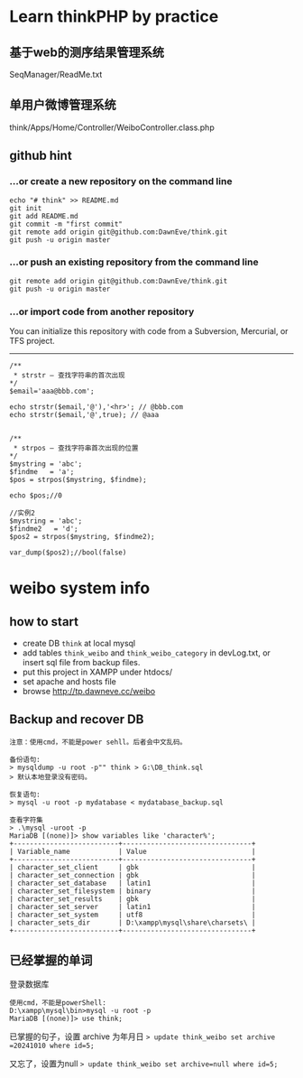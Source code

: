 ﻿# Learn thinkPHP by practice  


## 基于web的测序结果管理系统  

SeqManager/ReadMe.txt  




## 单用户微博管理系统  

think/Apps/Home/Controller/WeiboController.class.php  




## github hint  

### …or create a new repository on the command line
```
echo "# think" >> README.md
git init
git add README.md
git commit -m "first commit"
git remote add origin git@github.com:DawnEve/think.git
git push -u origin master
```

### …or push an existing repository from the command line
```
git remote add origin git@github.com:DawnEve/think.git
git push -u origin master
```

### …or import code from another repository

You can initialize this repository with code from a Subversion, Mercurial, or TFS project.




---

```
/**
 * strstr — 查找字符串的首次出现
*/
$email='aaa@bbb.com';

echo strstr($email,'@'),'<hr>'; // @bbb.com
echo strstr($email,'@',true); // @aaa


/**
 * strpos — 查找字符串首次出现的位置
*/
$mystring = 'abc';
$findme   = 'a';
$pos = strpos($mystring, $findme);

echo $pos;//0

//实例2
$mystring = 'abc';
$findme2   = 'd';
$pos2 = strpos($mystring, $findme2);

var_dump($pos2);//bool(false)

```









# weibo system info

## how to start

- create DB `think` at local mysql
- add tables `think_weibo` and `think_weibo_category` in devLog.txt, or insert sql file from backup files.
- put this project in XAMPP under htdocs/
- set apache and hosts file
- browse http://tp.dawneve.cc/weibo


## Backup and recover DB

```
注意：使用cmd，不能是power sehll。后者会中文乱码。

备份语句:
> mysqldump -u root -p"" think > G:\DB_think.sql
> 默认本地登录没有密码。

恢复语句:
> mysql -u root -p mydatabase < mydatabase_backup.sql
```


```
查看字符集
> .\mysql -uroot -p
MariaDB [(none)]> show variables like 'character%';
+--------------------------+--------------------------------+
| Variable_name            | Value                          |
+--------------------------+--------------------------------+
| character_set_client     | gbk                            |
| character_set_connection | gbk                            |
| character_set_database   | latin1                         |
| character_set_filesystem | binary                         |
| character_set_results    | gbk                            |
| character_set_server     | latin1                         |
| character_set_system     | utf8                           |
| character_sets_dir       | D:\xampp\mysql\share\charsets\ |
+--------------------------+--------------------------------+
```


## 已经掌握的单词

登录数据库

```
使用cmd，不能是powerShell:
D:\xampp\mysql\bin>mysql -u root -p
MariaDB [(none)]> use think;
```

已掌握的句子，设置 archive 为年月日
`> update think_weibo set archive =20241010 where id=5;`

又忘了，设置为null
`> update think_weibo set archive=null where id=5;`



